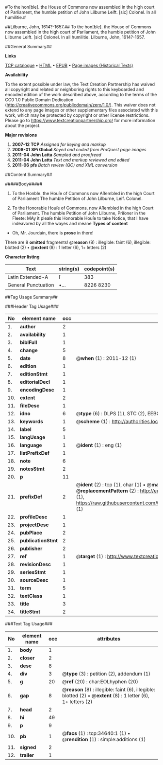 #To the hon[ble]. the House of Commons now assembled in the high court of Parliament, the humble petition of John Lilburne Leift. [sic] Colonel. In all humilitie.#

##Lilburne, John, 1614?-1657.##
To the hon[ble]. the House of Commons now assembled in the high court of Parliament, the humble petition of John Lilburne Leift. [sic] Colonel. In all humilitie.
Lilburne, John, 1614?-1657.

##General Summary##

**Links**

[TCP catalogue](http://www.ota.ox.ac.uk/tcp/)  • 
[HTML](http://tei.it.ox.ac.uk/tcp/Texts-HTML/free/A48/A48482.html)  • 
[EPUB](http://tei.it.ox.ac.uk/tcp/Texts-EPUB/free/A48/A48482.epub) • 
[Page images (Historical Texts)](https://historicaltexts.jisc.ac.uk/eebo-42475314e)

**Availability**

To the extent possible under law, the Text Creation Partnership has waived all copyright and related or neighboring rights to this keyboarded and encoded edition of the work described above, according to the terms of the CC0 1.0 Public Domain Dedication (http://creativecommons.org/publicdomain/zero/1.0/). This waiver does not extend to any page images or other supplementary files associated with this work, which may be protected by copyright or other license restrictions. Please go to https://www.textcreationpartnership.org/ for more information about the project.

**Major revisions**

1. __2007-12__ __TCP__ *Assigned for keying and markup*
1. __2008-01__ __SPi Global__ *Keyed and coded from ProQuest page images*
1. __2011-04__ __John Latta__ *Sampled and proofread*
1. __2011-04__ __John Latta__ *Text and markup reviewed and edited*
1. __2011-06__ __pfs__ *Batch review (QC) and XML conversion*

##Content Summary##

#####Body#####

1. To the Honble. the Houſe of Commons now Aſſembled in the high Court of Parliament
The humble Petition of John Lilburne, Leif. Colonel.

1. To the Honorable Houſe of Commons, now Aſſembled in the high Court of Parliament.
The humble Petition of John Lilburne, Priſoner in the Fleete:
MAy it pleaſe this Honorable Houſe to take Notice, that I have indeavored by all the wayes and meane
**Types of content**

  * Oh, Mr. Jourdain, there is **prose** in there!

There are 8 **omitted** fragments! 
 @__reason__ (8) : illegible: faint (6), illegible: blotted (2)  •  @__extent__ (8) : 1 letter (6), 1+ letters (2)

**Character listing**


|Text|string(s)|codepoint(s)|
|---|---|---|
|Latin Extended-A|ſ|383|
|General Punctuation|•…|8226 8230|

##Tag Usage Summary##

###Header Tag Usage###

|No|element name|occ|attributes|
|---|---|---|---|
|1.|__author__|2||
|2.|__availability__|1||
|3.|__biblFull__|1||
|4.|__change__|5||
|5.|__date__|8| @__when__ (1) : 2011-12 (1)|
|6.|__edition__|1||
|7.|__editionStmt__|1||
|8.|__editorialDecl__|1||
|9.|__encodingDesc__|1||
|10.|__extent__|2||
|11.|__fileDesc__|1||
|12.|__idno__|6| @__type__ (6) : DLPS (1), STC (2), EEBO-CITATION (1), OCLC (1), VID (1)|
|13.|__keywords__|1| @__scheme__ (1) : http://authorities.loc.gov/ (1)|
|14.|__label__|5||
|15.|__langUsage__|1||
|16.|__language__|1| @__ident__ (1) : eng (1)|
|17.|__listPrefixDef__|1||
|18.|__note__|6||
|19.|__notesStmt__|2||
|20.|__p__|11||
|21.|__prefixDef__|2| @__ident__ (2) : tcp (1), char (1)  •  @__matchPattern__ (2) : ([0-9\-]+):([0-9IVX]+) (1), (.+) (1)  •  @__replacementPattern__ (2) : http://eebo.chadwyck.com/downloadtiff?vid=$1&page=$2 (1), https://raw.githubusercontent.com/textcreationpartnership/Texts/master/tcpchars.xml#$1 (1)|
|22.|__profileDesc__|1||
|23.|__projectDesc__|1||
|24.|__pubPlace__|2||
|25.|__publicationStmt__|2||
|26.|__publisher__|2||
|27.|__ref__|1| @__target__ (1) : http://www.textcreationpartnership.org/docs/. (1)|
|28.|__revisionDesc__|1||
|29.|__seriesStmt__|1||
|30.|__sourceDesc__|1||
|31.|__term__|5||
|32.|__textClass__|1||
|33.|__title__|3||
|34.|__titleStmt__|2||


###Text Tag Usage###

|No|element name|occ|attributes|
|---|---|---|---|
|1.|__body__|1||
|2.|__closer__|2||
|3.|__desc__|8||
|4.|__div__|3| @__type__ (3) : petition (2), addendum (1)|
|5.|__g__|20| @__ref__ (20) : char:EOLhyphen (20)|
|6.|__gap__|8| @__reason__ (8) : illegible: faint (6), illegible: blotted (2)  •  @__extent__ (8) : 1 letter (6), 1+ letters (2)|
|7.|__head__|2||
|8.|__hi__|49||
|9.|__p__|9||
|10.|__pb__|1| @__facs__ (1) : tcp:34640:1 (1)  •  @__rendition__ (1) : simple:additions (1)|
|11.|__signed__|2||
|12.|__trailer__|1||
